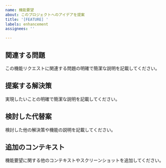 ```yaml
---
name: 機能要望
about: このプロジェクトへのアイデアを提案
title: '[FEATURE] '
labels: enhancement
assignees: ''

---
```


## 関連する問題
この機能リクエストに関連する問題の明確で簡潔な説明を記載してください。

## 提案する解決策
実現したいことの明確で簡潔な説明を記載してください。

## 検討した代替案
検討した他の解決策や機能の説明を記載してください。

## 追加のコンテキスト
機能要望に関する他のコンテキストやスクリーンショットを追加してください。